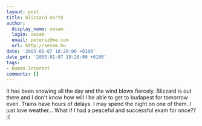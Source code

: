```yaml
---
layout: post
title: blizzard north
author:
  display_name: sesam
  login: sesam
  email: petersz@me.com
  url: http://sesam.hu
date: '2003-01-07 18:26:00 +0100'
date_gmt: '2003-01-07 19:26:00 +0100'
tags:
- Human Interest
comments: []
---
```


It has been snowing all the day and the wind blows fiercely. Blizzard is out there and I don't know how will I be able to get to budapest for tomorrow even. Trains have hours of delays. I may spend the night on one of them. I just love weather... What if I had a peaceful and successful exam for once?? ;(
